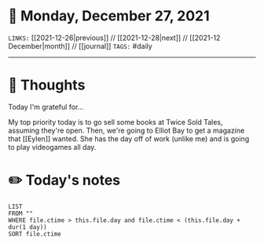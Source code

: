 # 📅 Monday, December 27, 2021
`LINKS:` [[2021-12-26|previous]] // [[2021-12-28|next]] // [[2021-12 December|month]] // [[journal]] 
`TAGS:` #daily

---
# 💭 Thoughts
Today I'm grateful for...

My top priority today is to go sell some books at Twice Sold Tales, assuming they're open. Then, we're going to Elliot Bay to get a magazine that [[Eylen]] wanted. She has the day off of work (unlike me) and is going to play videogames all day. 

# ✏️ Today's notes
```dataview
LIST 
FROM ""
WHERE file.ctime > this.file.day and file.ctime < (this.file.day + dur(1 day))
SORT file.ctime
```
